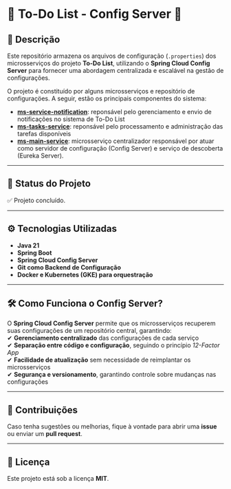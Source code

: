 # 📝 **To-Do List - Config Server** 📝

## 📜 **Descrição**

Este repositório armazena os arquivos de configuração (`.properties`) dos microsserviços do projeto **To-Do List**, utilizando o **Spring Cloud Config Server** para fornecer uma abordagem centralizada e escalável na gestão de configurações.

O projeto é constituído por alguns microsserviços e repositório de configuraçöes. A seguir, estão os principais componentes do sistema:

- **[ms-service-notification](https://github.com/iaugustoz/ms-main-service/)**: reponsável pelo gerenciamento e envio de notificações no sistema de To-Do List
- **[ms-tasks-service](https://github.com/iaugustoz/ms-tasks-service)**: reponsável pelo processamento e administração das tarefas disponíveis
- **[ms-main-service](https://github.com/iaugustoz/ms-main-service/)**: microsserviço centralizador responsável por atuar como servidor de configuração (Config Server) e serviço de descoberta (Eureka Server).
  
---

## 🚀 **Status do Projeto**

✅ Projeto concluído.

---

## ⚙️ **Tecnologias Utilizadas**

- **Java 21**
- **Spring Boot**
- **Spring Cloud Config Server**
- **Git como Backend de Configuração**
- **Docker e Kubernetes (GKE) para orquestração**

---

## 🛠️ **Como Funciona o Config Server?**

O **Spring Cloud Config Server** permite que os microsserviços recuperem suas configurações de um repositório central, garantindo:  
✔ **Gerenciamento centralizado** das configurações de cada serviço  
✔ **Separação entre código e configuração**, seguindo o princípio _12-Factor App_  
✔ **Facilidade de atualização** sem necessidade de reimplantar os microsserviços  
✔ **Segurança e versionamento**, garantindo controle sobre mudanças nas configurações

---

## 📢 **Contribuições**

Caso tenha sugestões ou melhorias, fique à vontade para abrir uma **issue** ou enviar um **pull request**.

---

## 📜 **Licença**

Este projeto está sob a licença **MIT**.
